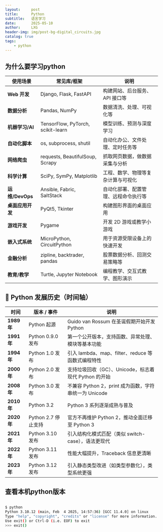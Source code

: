```yaml
---
layout:     post
title:      Python
subtitle:   语言学习
date:       2025-05-10
author:     LXG
header-img: img/post-bg-digital_circuits.jpg
catalog: true
tags:
    - python
---
```


## 为什么要学习python

| 使用场景         | 常见库/框架                         | 说明                                               |
|------------------|--------------------------------------|----------------------------------------------------|
| **Web 开发**     | Django, Flask, FastAPI               | 构建网站、后台服务、API 接口等                     |
| **数据分析**     | Pandas, NumPy                        | 数据清洗、处理、可视化等                           |
| **机器学习/AI**  | TensorFlow, PyTorch, scikit-learn    | 模型训练、预测与深度学习                           |
| **自动化脚本**   | os, subprocess, shutil               | 自动化办公、文件处理、定时任务等                   |
| **网络爬虫**     | requests, BeautifulSoup, Scrapy      | 抓取网页数据，做数据采集与分析                     |
| **科学计算**     | SciPy, SymPy, Matplotlib             | 工程、数学、物理等复杂计算与可视化                 |
| **运维/DevOps**  | Ansible, Fabric, SaltStack           | 自动化部署、配置管理、远程命令执行等               |
| **桌面应用开发** | PyQt5, Tkinter                       | 构建图形界面的桌面应用                             |
| **游戏开发**     | Pygame                               | 开发 2D 游戏或教学小游戏                           |
| **嵌入式系统**   | MicroPython, CircuitPython           | 用于资源受限设备上的快速开发                       |
| **金融分析**     | zipline, backtrader, pandas          | 股票数据分析、回测交易策略等                       |
| **教育/教学**    | Turtle, Jupyter Notebook             | 编程教学、交互式教学、图形演示                     |

## 🐍 Python 发展历史（时间轴）

| 时间        | 版本 / 事件         | 说明                                                                 |
|-------------|---------------------|----------------------------------------------------------------------|
| **1989 年** | Python 起源          | Guido van Rossum 在圣诞假期开始开发 Python                          |
| **1991 年** | Python 0.9.0 发布    | 第一个公开版本，支持函数、异常处理、模块等基本功能                  |
| **1994 年** | Python 1.0 发布      | 引入 lambda、map、filter、reduce 等函数式编程特性                    |
| **2000 年** | Python 2.0 发布      | 支持垃圾回收（GC）、Unicode，标志着现代 Python 的开始               |
| **2008 年** | Python 3.0 发布      | 不兼容 Python 2，print 成为函数，字符串统一为 Unicode               |
| **2010 年** | Python 3.2           | Python 3 系列逐渐成熟与普及                                          |
| **2020 年** | Python 2.7 停止支持 | 官方不再维护 Python 2，推动全面迁移至 Python 3                      |
| **2021 年** | Python 3.10 发布     | 引入结构化模式匹配（类似 switch-case），语法更现代                   |
| **2022 年** | Python 3.11 发布     | 性能大幅提升，Traceback 信息更清晰                                  |
| **2023 年** | Python 3.12 发布     | 引入静态类型改进（如类型参数化），类型系统更强                      |


## 查看本机python版本

```bash

$ python
Python 3.10.12 (main, Feb  4 2025, 14:57:36) [GCC 11.4.0] on linux
Type "help", "copyright", "credits" or "license" for more information.
Use exit() or Ctrl-D (i.e. EOF) to exit
>>> exit()

```




















